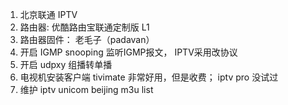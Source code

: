 1. 北京联通 IPTV
2. 路由器: 优酷路由宝联通定制版 L1
3. 路由器固件： 老毛子（padavan）
4. 开启 IGMP snooping  监听IGMP报文， IPTV采用改协议
5. 开启 udpxy 组播转单播
6. 电视机安装客户端  tivimate 非常好用，但是收费； iptv pro 没试过
7. 维护 iptv unicom beijing m3u list
